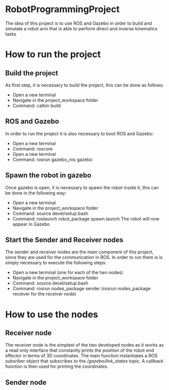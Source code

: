 # RobotProgrammingProject
The idea of this project is to use ROS and Gazebo in order to build and simulate a robot arm that is able to perform direct and inverse kinematics tasks


# How to run the project
## Build the project
As first step, it is necessary to build the project, this can be done as follows:
* Open a new terminal
* Navigate in the project_workspace folder
* Command: catkin build
## ROS and Gazebo
In order to run the project it is also necessary to boot ROS and Gazebo:
* Open a new terminal
* Command: roscore
* Open a new terminal
* Command: rosrun gazebo_ros gazebo
## Spawn the robot in gazebo
Once gazebo is open, it is necessary to spawn the robot inside it, this can be done in the following way:
* Open a new terminal
* Navigate in the project_workspace folder
* Command: source devel/setup.bash
* Command: roslaunch robot_package spawn.launch
The robot will now appear in Gazebo
## Start the Sender and Receiver nodes
The sender and receiver nodes are the main component of this project, since they are used for the communication in ROS.
In order to run them is is simply necessary to execute the following steps:
* Open a new terminal (one for each of the two nodes)
* Navigate in the project_workspace folder
* Command: source devel/setup.bash
* Command: rosrun nodes_package sender (rosrun nodes_package receiver for the receiver node)

# How to use the nodes
## Receiver node
The receiver node is the simplest of the two developed nodes as it works as a read only interface that constantly prints the position of the robot end effector in terms of 3D coordinates.
The main function instantiates a ROS subsriber object that subscribes to the */gazebo/link_states* topic.
A callback function is then used for printing the coordinates.
## Sender node

